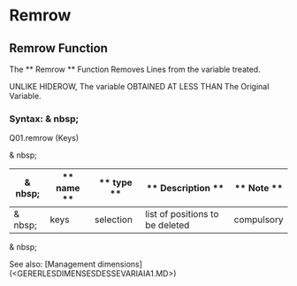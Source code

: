 # Remrow

## Remrow Function

The ** Remrow ** Function Removes Lines from the variable treated.

UNLIKE HIDEROW, The variable OBTAINED AT LESS THAN The Original Variable.

### Syntax: & nbsp;

Q01.remrow (Keys)

& nbsp;

| & nbsp; | ** name ** | ** type ** | ** Description ** | ** Note ** |
| --- | --- | --- | --- | --- |
| & nbsp; | keys | selection | list of positions to be deleted | compulsory |

& nbsp;

See also: [Management dimensions] (<GERERLESDIMENSESDESSEVARIAIA1.MD>)